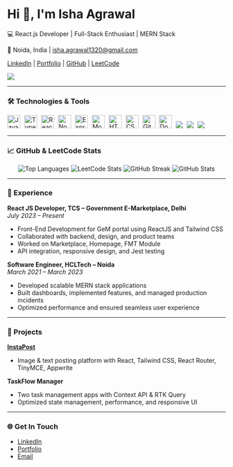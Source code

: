 # Hi 👋, I'm Isha Agrawal

💻 React.js Developer | Full-Stack Enthusiast | MERN Stack

📍 Noida, India | isha.agrawal1320@gmail.com 

[LinkedIn](https://www.linkedin.com/in/the-isha-agrawal) | [Portfolio](https://isha-agrawal-portfolio.vercel.app/) | [GitHub](https://github.com/ishaagrawa) | [LeetCode](https://leetcode.com/u/code_isha/)

<img src="https://user-images.githubusercontent.com/70382532/138322189-2db8df52-9dcb-40a0-88a8-c365466bd33d.gif"/>

---

### 🛠️ Technologies & Tools

<img src="https://camo.githubusercontent.com/426c1121b29abc64a6b1af1e3aa3091abb38e39c87054720b765af1425c74e7f/68747470733a2f2f63646e2e6a7364656c6976722e6e65742f67682f64657669636f6e732f64657669636f6e2f69636f6e732f6a6176617363726970742f6a6176617363726970742d6f726967696e616c2e737667" width="30" title="JavaScript" style="display: inline; margin-right:5px;"/>
<img src="https://cdn.jsdelivr.net/gh/devicons/devicon/icons/typescript/typescript-original.svg" width="30" title="TypeScript" style="display: inline; margin-right:5px;"/>
<img src="https://cdn.jsdelivr.net/gh/devicons/devicon/icons/react/react-original.svg" width="30" title="React" style="display: inline; margin-right:5px;"/>
<img src="https://cdn.jsdelivr.net/gh/devicons/devicon/icons/nodejs/nodejs-original.svg" width="30" title="Node.js" style="display: inline; margin-right:5px;"/>
<img src="https://cdn.jsdelivr.net/gh/devicons/devicon/icons/express/express-original.svg" width="30" title="Express" style="display: inline; margin-right:5px;"/>
<img src="https://cdn.jsdelivr.net/gh/devicons/devicon/icons/mongodb/mongodb-original.svg" width="30" title="MongoDB" style="display: inline; margin-right:5px;"/>
<img src="https://cdn.jsdelivr.net/gh/devicons/devicon/icons/html5/html5-original.svg" width="30" title="HTML5" style="display: inline; margin-right:5px;"/>
<img src="https://cdn.jsdelivr.net/gh/devicons/devicon/icons/css3/css3-original.svg" width="30" title="CSS3" style="display: inline; margin-right:5px;"/>
<img src="https://cdn.jsdelivr.net/gh/devicons/devicon/icons/github/github-original.svg" width="30" title="GitHub" style="display: inline; margin-right:5px;"/>
<img src="https://cdn.jsdelivr.net/gh/devicons/devicon/icons/docker/docker-original.svg" width="30" title="Docker" style="display: inline; margin-right:5px;"/>

<!-- Shields.io badges for tools without SVGs -->
<img src="https://img.shields.io/badge/-TailwindCSS-38B2AC?logo=tailwindcss&logoColor=white" style="display: inline; margin-right:5px;" />
<img src="https://img.shields.io/badge/-GitHub%20Copilot-10A37F?logo=github&logoColor=white" style="display: inline; margin-right:5px;" />
<img src="https://img.shields.io/badge/-Cursor%20AI-FF6F61?logo=cursor&logoColor=white" style="display: inline; margin-right:5px;" />


---

### 📈 GitHub & LeetCode Stats
<p align="center">
 <img src="https://github-readme-stats.vercel.app/api/top-langs/?username=ishaagrawa&layout=compact&theme=tokyonight" alt="Top Languages" />
<img src="https://leetcard.jacoblin.cool/code_isha?theme=dark" alt="LeetCode Stats"/>
  <img src="https://github-readme-streak-stats.herokuapp.com/?user=ishaagrawa&theme=tokyonight" alt="GitHub Streak" />
  <img src="https://github-readme-stats.vercel.app/api?username=ishaagrawa&show_icons=true&theme=tokyonight" alt="GitHub Stats" />
 
  <br/>
  
</p>

---

### 💼 Experience
**React JS Developer, TCS – Government E-Marketplace, Delhi**  
*July 2023 – Present*  
- Front-End Development for GeM portal using ReactJS and Tailwind CSS  
- Collaborated with backend, design, and product teams  
- Worked on Marketplace, Homepage, FMT Module  
- API integration, responsive design, and Jest testing  

**Software Engineer, HCLTech – Noida**  
*March 2021 – March 2023*  
- Developed scalable MERN stack applications  
- Built dashboards, implemented features, and managed production incidents  
- Optimized performance and ensured seamless user experience  

---

### 🚀 Projects
**[InstaPost](https://github.com/ishaagrawa/InstaPost)**  
- Image & text posting platform with React, Tailwind CSS, React Router, TinyMCE, Appwrite  

**TaskFlow Manager**  
- Two task management apps with Context API & RTK Query  
- Optimized state management, performance, and responsive UI  

---

### 🌐 Get In Touch
- [LinkedIn](https://www.linkedin.com/in/the-isha-agrawal)  
- [Portfolio](https://isha-agrawal-portfolio.vercel.app/)  
- [Email](mailto:isha.agrawal1320@gmail.com)  
